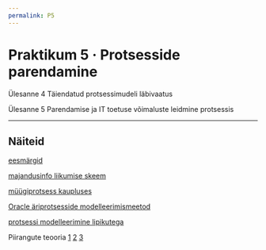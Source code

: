 ```yaml
---
permalink: P5
---
```


# Praktikum 5 · Protsesside parendamine

Ülesanne 4  Täiendatud protsessimudeli läbivaatus

Ülesanne 5  Parendamise ja IT toetuse võimaluste leidmine protsessis

----

## Näiteid

[eesmärgid](https://3.bp.blogspot.com/-96VEdUUHdjk/UkKUJw3NohI/AAAAAAAAFWo/28DbKKGfaS0/s1600/E_47_Tarnekindlus.jpg)

[majandusinfo liikumise skeem](https://2.bp.blogspot.com/-36skuHctPxk/UkKUPH0m60I/AAAAAAAAFWw/zbG4sPFS0xY/s1600/E_47_Majandusinfo_skeem.jpg)

[müügiprotsess kaupluses](https://3.bp.blogspot.com/-KzPB8ukn5Hc/UkKUUqGLfEI/AAAAAAAAFW4/W0rTEchBytw/s1600/E_58_Muugi_protsess.jpg)

[Oracle äriprotsesside modelleerimismeetod](https://3.bp.blogspot.com/-pHjaZwErWF8/UkKUax0bKvI/AAAAAAAAFXA/unOV2OGsZZo/s1600/Oracle_01.jpg)

[protsessi modelleerimine lipikutega](https://2.bp.blogspot.com/-bXNrvetGTpY/UkKUhDKQMCI/AAAAAAAAFXI/aToki0l6-k8/s1600/SEINATEHNIKA.jpg)

Piirangute teooria [1](http://bp3.blogger.com/_JFWPvVEBPUA/RxQQ4-rqWUI/AAAAAAAABXI/G6u_2Qjzxrg/s1600-h/TOC+Laos+1.jpg) [2](http://bp0.blogger.com/_JFWPvVEBPUA/RxQQxOrqWTI/AAAAAAAABXA/bUtYt3OiRL4/s1600-h/TOC+Laos+2.jpg) [3](http://bp2.blogger.com/_JFWPvVEBPUA/RxQQourqWSI/AAAAAAAABW4/AVBli7sU-Ww/s1600-h/TOC+Laos+3.jpg)

